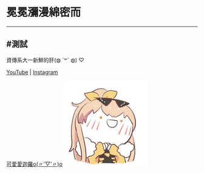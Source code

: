 # 冕冕瀰漫綿密而
---
## #測試

資傳系大一新鮮的肝(◍︎ ´꒳` ◍︎) ♡

[YouTube](https://www.youtube.com/channel/UCrcTTnd9ppUeOviBbQRBTpg/featured) | [Instagram](https://www.instagram.com/yunju_mian/)

[可愛愛迦羅o(〃'▽'〃)o](images.jpg.jfif) 
![可愛愛迦羅本人o(〃'▽'〃)o](images.jpg.jfif)
